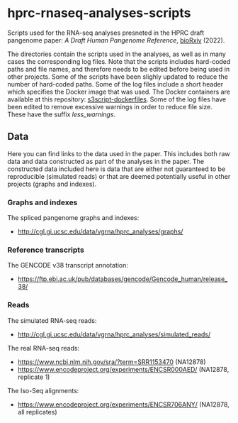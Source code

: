 # hprc-rnaseq-analyses-scripts
Scripts used for the RNA-seq analyses presneted in the HPRC draft pangenome paper: *A Draft Human Pangenome Reference*, [bioRxiv](https://www.biorxiv.org/content/10.1101/2022.07.09.499321v1.full) (2022).

The directories contain the scripts used in the analyses, as well as in many cases the corresponding log files. Note that the scripts includes hard-coded paths and file names, and therefore needs to be edited before being used in other projects. Some of the scripts have been slighly updated to reduce the number of hard-coded paths. Some of the log files include a short header which specifies the Docker image that was used. The Docker containers are available at this repository: [s3script-dockerfiles](https://github.com/jonassibbesen/s3script-dockerfiles). Some of the log files have been edited to remove excessive warnings in order to reduce file size. These have the suffix *less_warnings*. 

## Data

Here you can find links to the data used in the paper. This includes both raw data and data constructed as part of the analyses in the paper. The constructed data included here is data that are either not guaranteed to be reproducible (simulated reads) or that are deemed potentially useful in other projects (graphs and indexes).

### Graphs and indexes

The spliced pangenome graphs and indexes:

* http://cgl.gi.ucsc.edu/data/vgrna/hprc_analyses/graphs/

### Reference transcripts

The GENCODE v38 transcript annotation:

* https://ftp.ebi.ac.uk/pub/databases/gencode/Gencode_human/release_38/

### Reads

The simulated RNA-seq reads:

* http://cgl.gi.ucsc.edu/data/vgrna/hprc_analyses/simulated_reads/

The real RNA-seq reads:

* https://www.ncbi.nlm.nih.gov/sra/?term=SRR1153470 (NA12878)
* https://www.encodeproject.org/experiments/ENCSR000AED/ (NA12878, replicate 1)

The Iso-Seq alignments:

* https://www.encodeproject.org/experiments/ENCSR706ANY/ (NA12878, all replicates)
